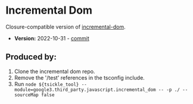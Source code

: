 # Incremental Dom

Closure-compatible version of [incremental-dom](https://github.com/google/incremental-dom).

- **Version:** 2022-10-31 - [commit](https://github.com/google/incremental-dom/commit/3be2338cb18bce102b65a2df3d22add2680fc13e)

## Produced by:

1. Clone the incremental dom repo.
1. Remove the '/test' references in the tsconfig include.
1. Run `node ${tsickle_tool} --module=google3.third_party.javascript.incremental_dom -- -p ./ --sourceMap false`

